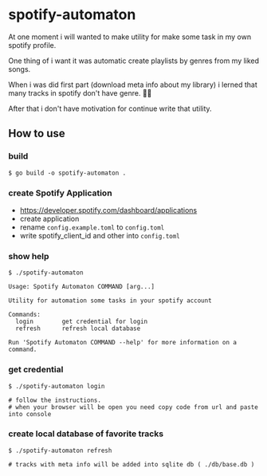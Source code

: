 # spotify-automaton

At one moment i will wanted to make utility for make some task in my own spotify profile.

One thing of i want it was automatic create playlists by genres from my liked songs.

When i was did first part (download meta info about my library) i lerned that many tracks in spotify don't have genre. 🤷‍♂️

After that i don't have motivation for continue write that utility.


## How to use

### build
```
$ go build -o spotify-automaton .
``` 

### create Spotify Application

- https://developer.spotify.com/dashboard/applications
- create application
- rename `config.example.toml` to `config.toml`
- write spotify_client_id and other into `config.toml` 

### show help
```
$ ./spotify-automaton

Usage: Spotify Automaton COMMAND [arg...]

Utility for automation some tasks in your spotify account

Commands:
  login        get credential for login
  refresh      refresh local database

Run 'Spotify Automaton COMMAND --help' for more information on a command.
```

### get credential
```
$ ./spotify-automaton login 

# follow the instructions. 
# when your browser will be open you need copy code from url and paste into console
```

### create local database of favorite tracks
```
$ ./spotify-automaton refresh

# tracks with meta info will be added into sqlite db ( ./db/base.db )
```
